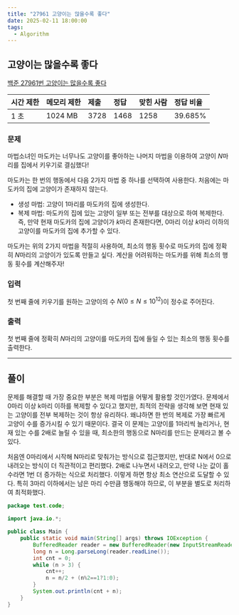 ```yaml
---
title: "27961 고양이는 많을수록 좋다"
date: 2025-02-11 18:00:00
tags: 
  - Algorithm
---
```



## 고양이는 많을수록 좋다

[백준 27961번 고양이는 많을수록 좋다](https://www.acmicpc.net/problem/27961)

| 시간 제한 | 메모리 제한  | 제출     | 정답    | 맞힌 사람 | 정답 비율   |
|:------|:--------|:-------|:------|:------|:--------|
| 1 초   | 1024 MB | 3728 | 1468 | 1258 | 39.685% |

### 문제

마법소녀인 마도카는 너무나도 고양이를 좋아하는 나머지 마법을 이용하여 고양이 $N$마리를 집에서 키우기로 결심했다!

마도카는 한 번의 행동에서 다음 $2$가지 마법 중 하나를 선택하여 사용한다. 처음에는 마도카의 집에 고양이가 존재하지 않는다.

- 생성 마법: 고양이 $1$마리를 마도카의 집에 생성한다.
- 복제 마법: 마도카의 집에 있는 고양이 일부 또는 전부를 대상으로 하여 복제한다. 즉, 만약 현재 마도카의 집에 고양이가 $k$마리 존재한다면, $0$마리 이상 $k$마리 이하의 고양이를 마도카의 집에 추가할 수 있다.

마도카는 위의 $2$가지 마법을 적절히 사용하여, 최소의 행동 횟수로 마도카의 집에 정확히 $N$마리의 고양이가 있도록 만들고 싶다. 계산을 어려워하는 마도카를 위해 최소의 행동 횟수를 계산해주자!

### 입력

첫 번째 줄에 키우기를 원하는 고양이의 수 $N(0\leq N\leq 10^{12})$이 정수로 주어진다.

### 출력

첫 번째 줄에 정확히 $N$마리의 고양이를 마도카의 집에 들일 수 있는 최소의 행동 횟수를 출력한다.

---

## 풀이

문제를 해결할 때 가장 중요한 부분은 복제 마법을 어떻게 활용할 것인가였다. 문제에서 0마리 이상 k마리 이하를 복제할 수 있다고 했지만, 최적의 전략을 생각해 보면 현재 있는 고양이를 전부 복제하는 것이 항상 유리하다. 왜냐하면 한 번의 복제로 가장 빠르게 고양이 수를 증가시킬 수 있기 때문이다. 결국 이 문제는 고양이를 1마리씩 늘리거나, 현재 있는 수를 2배로 늘릴 수 있을 때, 최소한의 행동으로 N마리를 만드는 문제라고 볼 수 있다.

처음엔 0마리에서 시작해 N마리로 맞춰가는 방식으로 접근했지만, 반대로 N에서 0으로 내려오는 방식이 더 직관적이고 편리했다. 2배로 나누면서 내려오고, 만약 나눈 값이 홀수라면 1번 더 증가하는 식으로 처리했다. 이렇게 하면 항상 최소 연산으로 도달할 수 있다. 특히 3마리 이하에서는 남은 마리 수만큼 행동해야 하므로, 이 부분을 별도로 처리하여 최적화했다.

```java
package test.code;

import java.io.*;

public class Main {
    public static void main(String[] args) throws IOException {
        BufferedReader reader = new BufferedReader(new InputStreamReader(System.in));
        long n = Long.parseLong(reader.readLine());
        int cnt = 0;
        while (n > 3) {
            cnt++;
            n = n/2 + (n%2==1?1:0);
        }
        System.out.println(cnt + n);
    }
}

```
